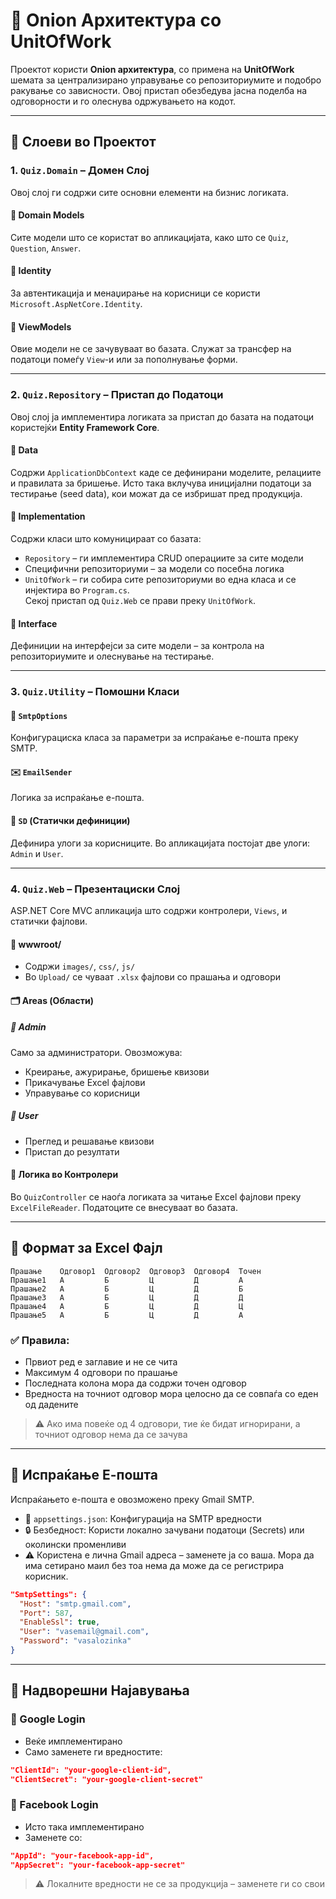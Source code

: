 # 🧅 Onion Архитектура со UnitOfWork

Проектот користи **Onion архитектура**, со примена на **UnitOfWork** шемата за централизирано управување со репозиториумите и подобро ракување со зависности. Овој пристап обезбедува јасна поделба на одговорности и го олеснува одржувањето на кодот.

---

## 📁 Слоеви во Проектот

### 1. `Quiz.Domain` – Домен Слој

Овој слој ги содржи сите основни елементи на бизнис логиката.

#### 🔹 Domain Models  
Сите модели што се користат во апликацијата, како што се `Quiz`, `Question`, `Answer`.

#### 🔹 Identity  
За автентикација и менаџирање на корисници се користи `Microsoft.AspNetCore.Identity`.

#### 🔹 ViewModels  
Овие модели не се зачувуваат во базата. Служат за трансфер на податоци помеѓу `View`-и или за пополнување форми.

---

### 2. `Quiz.Repository` – Пристап до Податоци

Овој слој ја имплементира логиката за пристап до базата на податоци користејќи **Entity Framework Core**.

#### 🔸 Data  
Содржи `ApplicationDbContext` каде се дефинирани моделите, релациите и правилата за бришење. Исто така вклучува иницијални податоци за тестирање (seed data), кои можат да се избришат пред продукција.

#### 🔸 Implementation  
Содржи класи што комуницираат со базата:

- `Repository` – ги имплементира CRUD операциите за сите модели  
- Специфични репозиториуми – за модели со посебна логика  
- `UnitOfWork` – ги собира сите репозиториуми во една класа и се инјектира во `Program.cs`.  
  Секој пристап од `Quiz.Web` се прави преку `UnitOfWork`.

#### 🔸 Interface  
Дефиниции на интерфејси за сите модели – за контрола на репозиториумите и олеснување на тестирање.

---

### 3. `Quiz.Utility` – Помошни Класи

#### 📧 `SmtpOptions`  
Конфигурациска класа за параметри за испраќање е-пошта преку SMTP.

#### ✉️ `EmailSender`  
Логика за испраќање е-пошта.

#### 🔐 `SD` (Статички дефиниции)  
Дефинира улоги за корисниците. Во апликацијата постојат две улоги: `Admin` и `User`.

---

### 4. `Quiz.Web` – Презентациски Слој

ASP.NET Core MVC апликација што содржи контролери, `Views`, и статички фајлови.

#### 📂 wwwroot/  

- Содржи `images/`, `css/`, `js/`  
- Во `Upload/` се чуваат `.xlsx` фајлови со прашања и одговори

#### 🗂️ Areas (Области)

##### 🔸 Admin  
Само за администратори. Овозможува:  
- Креирање, ажурирање, бришење квизови  
- Прикачување Excel фајлови  
- Управување со корисници

##### 🔹 User  
- Преглед и решавање квизови  
- Пристап до резултати

#### 📌 Логика во Контролери

Во `QuizController` се наоѓа логиката за читање Excel фајлови преку `ExcelFileReader`. Податоците се внесуваат во базата.

---

## 📄 Формат за Excel Фајл

```plaintext
Прашање    Одговор1  Одговор2  Одговор3  Одговор4  Точен
Прашање1   А         Б         Ц         Д         А
Прашање2   А         Б         Ц         Д         Б
Прашање3   А         Б         Ц         Д         Д
Прашање4   А         Б         Ц         Д         Ц
Прашање5   А         Б         Ц         Д         А
```

### ✅ Правила:

- Првиот ред е заглавие и не се чита  
- Максимум 4 одговори по прашање  
- Последната колона мора да содржи точен одговор  
- Вредноста на точниот одговор мора целосно да се совпаѓа со еден од дадените

> ⚠️ Ако има повеќе од 4 одговори, тие ќе бидат игнорирани, а точниот одговор нема да се зачува

---

## 📧 Испраќање Е-пошта

Испраќањето е-пошта е овозможено преку Gmail SMTP.

- 📁 `appsettings.json`: Конфигурација на SMTP вредности  
- 🔒 Безбедност: Користи локално зачувани податоци (Secrets) или околински променливи  
- ⚠️ Користена е лична Gmail адреса – заменете ја со ваша. Мора да има сетирано маил без тоа нема да може да се регистрира корисник.

```json
"SmtpSettings": {
  "Host": "smtp.gmail.com",
  "Port": 587,
  "EnableSsl": true,
  "User": "vasemail@gmail.com",
  "Password": "vasalozinka"
}
```

---

## 🔐 Надворешни Најавувања

### 🔑 Google Login  
- Веќе имплементирано  
- Само заменете ги вредностите:

```json
"ClientId": "your-google-client-id",
"ClientSecret": "your-google-client-secret"
```

### 📘 Facebook Login  
- Исто така имплементирано  
- Заменете со:

```json
"AppId": "your-facebook-app-id",
"AppSecret": "your-facebook-app-secret"
```

> ⚠️ Локалните вредности не се за продукција – заменете ги со свои
